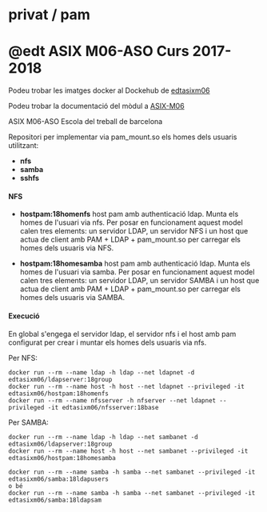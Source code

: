 # privat / pam
# @edt ASIX M06-ASO Curs 2017-2018

Podeu trobar les imatges docker al Dockehub de [edtasixm06](https://hub.docker.com/u/edtasixm06/)

Podeu trobar la documentació del mòdul a [ASIX-M06](https://sites.google.com/site/asixm06edt/)

ASIX M06-ASO Escola del treball de barcelona


Repositori per implementar via pam_mount.so els homes dels usuaris utilitzant:

 * **nfs**
 * **samba**
 * **sshfs**

#### NFS

* **hostpam:18homenfs** host pam amb authenticació ldap. Munta els homes de l'usuari via nfs.
Per posar en funcionament aquest model calen tres elements: un servidor LDAP, un servidor NFS i un host que actua de 
client amb PAM + LDAP + pam_mount.so per carregar els homes dels usuaris via NFS.

* **hostpam:18homesamba** host pam amb authenticació ldap. Munta els homes de l'usuari via samba.
Per posar en funcionament aquest model calen tres elements: un servidor LDAP, un servidor SAMBA i un host que actua de
client amb PAM + LDAP + pam_mount.so per carregar els homes dels usuaris via SAMBA.




#### Execució

En global s'engega el servidor ldap, el servidor nfs i el host amb pam configurat per crear i muntar els homes dels usuaris via nfs.

Per NFS:
```
docker run --rm --name ldap -h ldap --net ldapnet -d edtasixm06/ldapserver:18group
docker run --rm --name host -h host --net ldapnet --privileged -it edtasixm06/hostpam:18homenfs
docker run --rm --name nfsserver -h nfserver --net ldapnet --privileged -it edtasixm06/nfsserver:18base

```

Per SAMBA:
```
docker run --rm --name ldap -h ldap --net sambanet -d edtasixm06/ldapserver:18group
docker run --rm --name host -h host --net sambanet --privileged -it edtasixm06/hostpam:18homesamba

docker run --rm --name samba -h samba --net sambanet --privileged -it edtasixm06/samba:18ldapusers
o bé
docker run --rm --name samba -h samba --net sambanet --privileged -it edtasixm06/samba:18ldapsam
```

